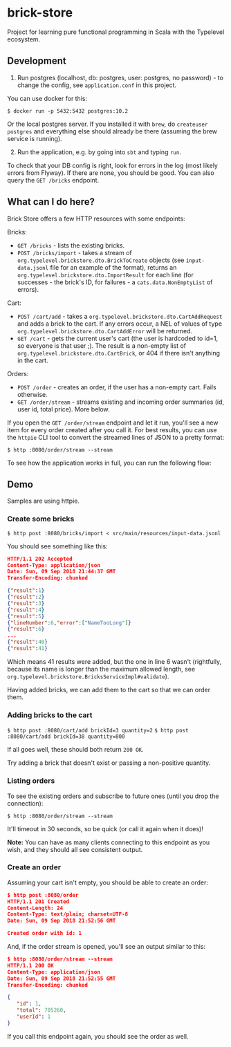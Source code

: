 # brick-store

Project for learning pure functional programming in Scala with the Typelevel ecosystem.

## Development

1. Run postgres (localhost, db: postgres, user: postgres, no password) - to change the config,
see `application.conf` in this project.

You can use docker for this:

`$ docker run -p 5432:5432 postgres:10.2`

Or the local postgres server. If you installed it with `brew`, do `createuser postgres`
and everything else should already be there (assuming the brew service is running).

2. Run the application, e.g. by going into `sbt` and typing `run`.

To check that your DB config is right, look for errors in the log (most likely errors from Flyway).
If there are none, you should be good. You can also query the `GET /bricks` endpoint.

## What can I do here?

Brick Store offers a few HTTP resources with some endpoints:

Bricks:

- `GET /bricks` - lists the existing bricks. 
- `POST /bricks/import` - takes a stream of `org.typelevel.brickstore.dto.BrickToCreate` objects
(see `input-data.jsonl` file for an example of the format), returns an `org.typelevel.brickstore.dto.ImportResult`
for each line (for successes - the brick's ID, for failures - a `cats.data.NonEmptyList` of errors).

Cart:
- `POST /cart/add` - takes a `org.typelevel.brickstore.dto.CartAddRequest` and adds a brick to the cart.
If any errors occur, a NEL of values of type `org.typelevel.brickstore.dto.CartAddError` will be returned.
- `GET /cart` - gets the current user's cart (the user is hardcoded to id=1, so everyone is that user ;).
The result is a non-empty list of `org.typelevel.brickstore.dto.CartBrick`, or 404 if there isn't anything in the cart.

Orders:
- `POST /order` - creates an order, if the user has a non-empty cart. Fails otherwise.
- `GET /order/stream` - streams existing and incoming order summaries (id, user id, total price). More below.  

If you open the `GET /order/stream` endpoint and let it run, you'll see a new item for every order
created after you call it. For best results, you can use the `httpie` CLI tool to convert the streamed lines of JSON
to a pretty format:

```$ http :8080/order/stream --stream```

To see how the application works in full, you can run the following flow:

## Demo

Samples are using httpie.

### Create some bricks

```$ http post :8080/bricks/import < src/main/resources/input-data.jsonl```

You should see something like this:

```json
HTTP/1.1 202 Accepted
Content-Type: application/json
Date: Sun, 09 Sep 2018 21:44:37 GMT
Transfer-Encoding: chunked

{"result":1}
{"result":2}
{"result":3}
{"result":4}
{"result":5}
{"lineNumber":6,"error":["NameTooLong"]}
{"result":6}
...
{"result":40}
{"result":41}
```

Which means 41 results were added, but the one in line 6 wasn't (rightfully, because its name is longer than
the maximum allowed length, see `org.typelevel.brickstore.BricksServiceImpl#validate`).

Having added bricks, we can add them to the cart so that we can order them.

### Adding bricks to the cart

```$ http post :8080/cart/add brickId=3 quantity=2```
```$ http post :8080/cart/add brickId=38 quantity=800```

If all goes well, these should both return `200 OK`.

Try adding a brick that doesn't exist or passing a non-positive quantity.

### Listing orders

To see the existing orders and subscribe to future ones (until you drop the connection):

```$ http :8080/order/stream --stream```

It'll timeout in 30 seconds, so be quick (or call it again when it does)!

**Note:** You can have as many clients connecting to this endpoint as you wish, and they should all see consistent output.

### Create an order

Assuming your cart isn't empty, you should be able to create an order:

```json
$ http post :8080/order
HTTP/1.1 201 Created
Content-Length: 24
Content-Type: text/plain; charset=UTF-8
Date: Sun, 09 Sep 2018 21:52:56 GMT

Created order with id: 1
```

And, if the order stream is opened, you'll see an output similar to this:

```json
$ http :8080/order/stream --stream
HTTP/1.1 200 OK
Content-Type: application/json
Date: Sun, 09 Sep 2018 21:52:55 GMT
Transfer-Encoding: chunked

{
   "id": 1,
   "total": 705260,
   "userId": 1
}
```

If you call this endpoint again, you should see the order as well.
